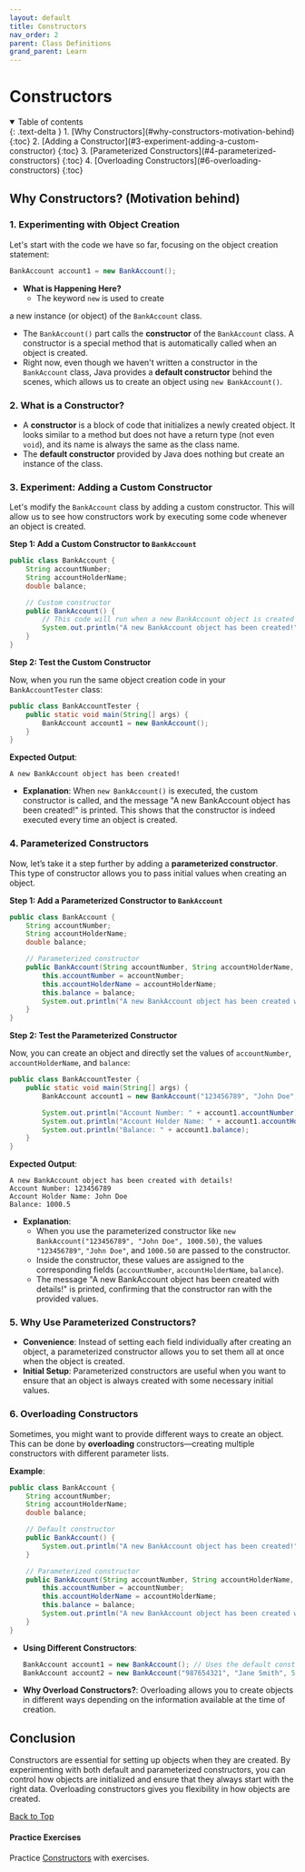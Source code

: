 ```yaml
---
layout: default
title: Constructors
nav_order: 2
parent: Class Definitions
grand_parent: Learn
---
```


# Constructors

<details open markdown="block">
  <summary>
    Table of contents
  </summary>
  {: .text-delta }
1. [Why Constructors](#why-constructors-motivation-behind)
   {:toc}
2. [Adding a Constructor](#3-experiment-adding-a-custom-constructor)
   {:toc}
3. [Parameterized Constructors](#4-parameterized-constructors)
   {:toc}
4. [Overloading Constructors](#6-overloading-constructors)
   {:toc}
</details>

## Why Constructors? (Motivation behind)

### 1. **Experimenting with Object Creation**
Let's start with the code we have so far, focusing on the object creation statement:

```java
BankAccount account1 = new BankAccount();
```

- **What is Happening Here?**
  - The keyword `new` is used to create

a new instance (or object) of the `BankAccount` class. 
  - The `BankAccount()` part calls the **constructor** of the `BankAccount` class. A constructor is a special method that is automatically called when an object is created.
  - Right now, even though we haven't written a constructor in the `BankAccount` class, Java provides a **default constructor** behind the scenes, which allows us to create an object using `new BankAccount()`.

### 2. **What is a Constructor?**
- A **constructor** is a block of code that initializes a newly created object. It looks similar to a method but does not have a return type (not even `void`), and its name is always the same as the class name.
- The **default constructor** provided by Java does nothing but create an instance of the class.

### 3. **Experiment: Adding a Custom Constructor**

Let's modify the `BankAccount` class by adding a custom constructor. This will allow us to see how constructors work by executing some code whenever an object is created.

**Step 1: Add a Custom Constructor to `BankAccount`**

```java
public class BankAccount {
    String accountNumber;
    String accountHolderName;
    double balance;

    // Custom constructor
    public BankAccount() {
        // This code will run when a new BankAccount object is created
        System.out.println("A new BankAccount object has been created!");
    }
}
```

**Step 2: Test the Custom Constructor**

Now, when you run the same object creation code in your `BankAccountTester` class:

```java
public class BankAccountTester {
    public static void main(String[] args) {
        BankAccount account1 = new BankAccount();
    }
}
```

**Expected Output**:
```
A new BankAccount object has been created!
```

- **Explanation**: When `new BankAccount()` is executed, the custom constructor is called, and the message "A new BankAccount object has been created!" is printed. This shows that the constructor is indeed executed every time an object is created.

### 4. **Parameterized Constructors**

Now, let’s take it a step further by adding a **parameterized constructor**. This type of constructor allows you to pass initial values when creating an object.

**Step 1: Add a Parameterized Constructor to `BankAccount`**

```java
public class BankAccount {
    String accountNumber;
    String accountHolderName;
    double balance;

    // Parameterized constructor
    public BankAccount(String accountNumber, String accountHolderName, double balance) {
        this.accountNumber = accountNumber;
        this.accountHolderName = accountHolderName;
        this.balance = balance;
        System.out.println("A new BankAccount object has been created with details!");
    }
}
```

**Step 2: Test the Parameterized Constructor**

Now, you can create an object and directly set the values of `accountNumber`, `accountHolderName`, and `balance`:

```java
public class BankAccountTester {
    public static void main(String[] args) {
        BankAccount account1 = new BankAccount("123456789", "John Doe", 1000.50);

        System.out.println("Account Number: " + account1.accountNumber);
        System.out.println("Account Holder Name: " + account1.accountHolderName);
        System.out.println("Balance: " + account1.balance);
    }
}
```

**Expected Output**:
```
A new BankAccount object has been created with details!
Account Number: 123456789
Account Holder Name: John Doe
Balance: 1000.5
```

- **Explanation**:
  - When you use the parameterized constructor like `new BankAccount("123456789", "John Doe", 1000.50)`, the values `"123456789"`, `"John Doe"`, and `1000.50` are passed to the constructor.
  - Inside the constructor, these values are assigned to the corresponding fields (`accountNumber`, `accountHolderName`, `balance`).
  - The message "A new BankAccount object has been created with details!" is printed, confirming that the constructor ran with the provided values.

### 5. **Why Use Parameterized Constructors?**

- **Convenience**: Instead of setting each field individually after creating an object, a parameterized constructor allows you to set them all at once when the object is created.
- **Initial Setup**: Parameterized constructors are useful when you want to ensure that an object is always created with some necessary initial values.

### 6. **Overloading Constructors**

Sometimes, you might want to provide different ways to create an object. This can be done by **overloading** constructors—creating multiple constructors with different parameter lists.

**Example**:

```java
public class BankAccount {
    String accountNumber;
    String accountHolderName;
    double balance;

    // Default constructor
    public BankAccount() {
        System.out.println("A new BankAccount object has been created!");
    }

    // Parameterized constructor
    public BankAccount(String accountNumber, String accountHolderName, double balance) {
        this.accountNumber = accountNumber;
        this.accountHolderName = accountHolderName;
        this.balance = balance;
        System.out.println("A new BankAccount object has been created with details!");
    }
}
```

- **Using Different Constructors**:
  ```java
  BankAccount account1 = new BankAccount(); // Uses the default constructor
  BankAccount account2 = new BankAccount("987654321", "Jane Smith", 500.75); // Uses the parameterized constructor
  ```

- **Why Overload Constructors?**: Overloading allows you to create objects in different ways depending on the information available at the time of creation.

## Conclusion
Constructors are essential for setting up objects when they are created. By experimenting with both default and parameterized constructors, you can control how objects are initialized and ensure that they always start with the right data. Overloading constructors gives you flexibility in how objects are created.

[Back to Top](#top)

#### Practice Exercises
Practice [Constructors](../../../practice/java/foundations/constructors) with exercises.